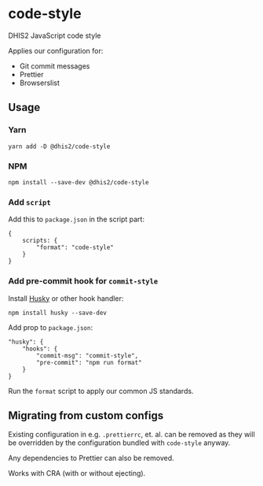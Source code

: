 # code-style

DHIS2 JavaScript code style

Applies our configuration for:

-   Git commit messages
-   Prettier
-   Browserslist

## Usage

### Yarn

```
yarn add -D @dhis2/code-style
```

### NPM

```
npm install --save-dev @dhis2/code-style
```

### Add `script`

Add this to `package.json` in the script part:

```
{
    scripts: {
        "format": "code-style"
    }
}
```

### Add pre-commit hook for `commit-style`

Install [Husky](https://github.com/typicode/husky) or other hook handler:

```
npm install husky --save-dev
```

Add prop to `package.json`:

```
"husky": {
    "hooks": {
        "commit-msg": "commit-style",
        "pre-commit": "npm run format"
    }
}
```

Run the `format` script to apply our common JS standards.

## Migrating from custom configs

Existing configuration in e.g. `.prettierrc`, et. al. can
be removed as they will be overridden by the configuration bundled with
`code-style` anyway.

Any dependencies to Prettier can also be removed.

Works with CRA (with or without ejecting).
